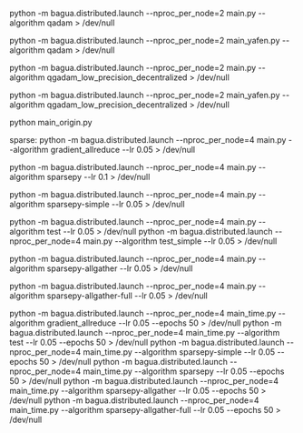 python -m bagua.distributed.launch --nproc_per_node=2 main.py --algorithm qadam > /dev/null

python -m bagua.distributed.launch --nproc_per_node=2 main_yafen.py --algorithm qadam > /dev/null



python -m bagua.distributed.launch --nproc_per_node=2 main.py --algorithm qgadam_low_precision_decentralized > /dev/null

python -m bagua.distributed.launch --nproc_per_node=2 main_yafen.py --algorithm qgadam_low_precision_decentralized > /dev/null


python main_origin.py



sparse:
python -m bagua.distributed.launch --nproc_per_node=4 main.py --algorithm gradient_allreduce --lr 0.05 > /dev/null

python -m bagua.distributed.launch --nproc_per_node=4 main.py --algorithm sparsepy --lr 0.1 > /dev/null

python -m bagua.distributed.launch --nproc_per_node=4 main.py --algorithm sparsepy-simple --lr 0.05 > /dev/null

python -m bagua.distributed.launch --nproc_per_node=4 main.py --algorithm test --lr 0.05 > /dev/null
python -m bagua.distributed.launch --nproc_per_node=4 main.py --algorithm test_simple --lr 0.05 > /dev/null

python -m bagua.distributed.launch --nproc_per_node=4 main.py --algorithm sparsepy-allgather --lr 0.05 > /dev/null

python -m bagua.distributed.launch --nproc_per_node=4 main.py --algorithm sparsepy-allgather-full --lr 0.05 > /dev/null



python -m bagua.distributed.launch --nproc_per_node=4 main_time.py --algorithm gradient_allreduce --lr 0.05 --epochs 50 > /dev/null
python -m bagua.distributed.launch --nproc_per_node=4 main_time.py --algorithm test --lr 0.05 --epochs 50 > /dev/null
python -m bagua.distributed.launch --nproc_per_node=4 main_time.py --algorithm sparsepy-simple --lr 0.05 --epochs 50 > /dev/null
python -m bagua.distributed.launch --nproc_per_node=4 main_time.py --algorithm sparsepy --lr 0.05 --epochs 50 > /dev/null
python -m bagua.distributed.launch --nproc_per_node=4 main_time.py --algorithm sparsepy-allgather --lr 0.05 --epochs 50 > /dev/null
python -m bagua.distributed.launch --nproc_per_node=4 main_time.py --algorithm sparsepy-allgather-full --lr 0.05 --epochs 50 > /dev/null
